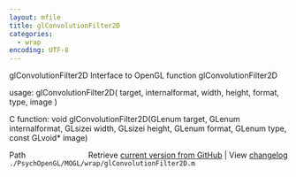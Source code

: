```yaml
---
layout: mfile
title: glConvolutionFilter2D
categories:
  - wrap
encoding: UTF-8
---
```


glConvolutionFilter2D  Interface to OpenGL function glConvolutionFilter2D

usage:  glConvolutionFilter2D\( target, internalformat, width, height, format, type, image \)

C function:  void glConvolutionFilter2D\(GLenum target, GLenum internalformat, GLsizei width, GLsizei height, GLenum format, GLenum type, const GLvoid\* image\)


<div class="code_header" style="text-align:right;">
  <span style="float:left;">Path&nbsp;&nbsp;</span> <span class="counter">Retrieve <a href=
  "https://raw.github.com/Psychtoolbox-3/Psychtoolbox-3/beta/./PsychOpenGL/MOGL/wrap/glConvolutionFilter2D.m">current version from GitHub</a> | View <a href=
  "https://github.com/Psychtoolbox-3/Psychtoolbox-3/commits/beta/./PsychOpenGL/MOGL/wrap/glConvolutionFilter2D.m">changelog</a></span>
</div>
<div class="code">
  <code>./PsychOpenGL/MOGL/wrap/glConvolutionFilter2D.m</code>
</div>
